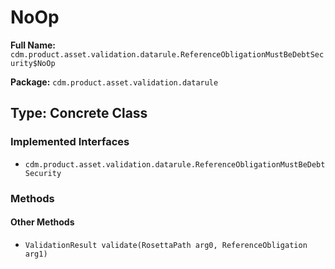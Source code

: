 # NoOp

**Full Name:** `cdm.product.asset.validation.datarule.ReferenceObligationMustBeDebtSecurity$NoOp`

**Package:** `cdm.product.asset.validation.datarule`

## Type: Concrete Class

### Implemented Interfaces

- `cdm.product.asset.validation.datarule.ReferenceObligationMustBeDebtSecurity`

### Methods

#### Other Methods

- `ValidationResult validate(RosettaPath arg0, ReferenceObligation arg1)`

